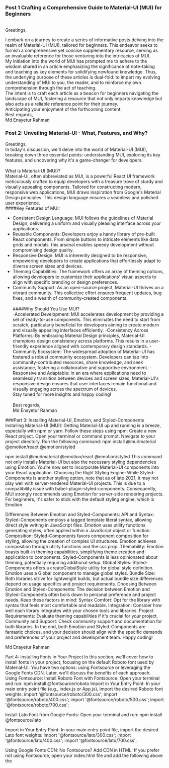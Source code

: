 ### Post 1 Crafting a Comprehensive Guide to Material-UI (MUI) for Beginners
<br/>
Greetings, <br/>

I embark on a journey to create a series of informative posts delving into the realm of Material-UI (MUI), tailored for beginners. This endeavor seeks to furnish a comprehensive yet concise supplementary resource, serving as an invaluable reference for those venturing into the intricacies of MUI.
 <br/>
My initiation into the world of MUI has prompted me to adhere to the wisdom shared in an article emphasizing the significance of note-taking and teaching as key elements for solidifying newfound knowledge. Thus, the underlying purpose of these articles is dual-fold: to impart my evolving understanding of MUI to you, the reader, and to reinforce my own comprehension through the act of teaching.
 <br/>
The intent is to craft each article as a beacon for beginners navigating the landscape of MUI, fostering a resource that not only imparts knowledge but also acts as a reliable reference point for their journey.
 <br/>
Anticipating your enjoyment of the forthcoming content.
 <br/>
Best regards, <br/>
Md Enayetur Rahman




### Post 2: Unveiling Material-UI - What, Features, and Why?
Greetings, <br/>
In today's discussion, we'll delve into the world of Material-UI (MUI), breaking down three essential points: understanding MUI, exploring its key features, and uncovering why it's a game-changer for developers. <br/> <br/>
What is Material-UI (MUI)? <br/>
Material-UI, often abbreviated as MUI, is a powerful React UI framework meticulously crafted to equip developers with a treasure trove of sturdy and visually appealing components. Tailored for constructing modern, responsive web applications, MUI draws inspiration from Google's Material Design principles. This design language ensures a seamless and polished user experience. <br/>
####Key Features of MUI:
- Consistent Design Language:
MUI follows the guidelines of Material Design, delivering a uniform and visually pleasing interface across your applications.
- Reusable Components:
Developers enjoy a handy library of pre-built React components. From simple buttons to intricate elements like data grids and modals, this arsenal enables speedy development without compromising design quality.
- Responsive Design:
MUI is inherently designed to be responsive, empowering developers to create applications that effortlessly adapt to diverse screen sizes and devices.
- Theming Capabilities:
The framework offers an array of theming options, allowing developers to customize their applications' visual aspects to align with specific branding or design preferences.
- Community Support:
As an open-source project, Material-UI thrives on a vibrant community. This collective effort ensures frequent updates, bug fixes, and a wealth of community-created components. <br/> <br/>
####Why Should You Use MUI? <br/>
-Accelerated Development:
MUI accelerates development by providing a set of ready-to-use components. This eliminates the need to start from scratch, particularly beneficial for developers aiming to create modern and visually appealing interfaces efficiently.
-Consistency Across Platforms:
By embracing Material Design principles, Material-UI champions design consistency across platforms. This results in a user-friendly experience aligned with contemporary design standards.
-Community Ecosystem:
The widespread adoption of Material-UI has fostered a robust community ecosystem. Developers can tap into community-contributed resources, share knowledge, and seek assistance, fostering a collaborative and supportive environment.
-Responsive and Adaptable:
In an era where applications need to seamlessly transition between devices and screen sizes, Material-UI's responsive design ensures that user interfaces remain functional and visually engaging across the spectrum of devices. <br/>
Stay tuned for more insights and happy coding! <br/> <br/>
Best regards, <br/>
Md Enayetur Rahman




###Part 3: Installing Material-UI, Emotion, and Styled-Components
Installing Material-UI (MUI):
Getting Material-UI up and running is a breeze, especially with npm or yarn. Follow these steps using npm:
Create a new React project.
Open your terminal or command prompt.
Navigate to your project directory.
Run the following command:
npm install @mui/material @emotion/react @emotion/styled

npm install @mui/material @emotion/react @emotion/styled
This command not only installs Material-UI but also the necessary styling dependencies using Emotion. You're now set to incorporate Material-UI components into your React application.
Choosing the Right Styling Engine:
While Styled-Components is another styling option, note that as of late 2021, it may not play well with server-rendered Material-UI projects. This is due to a compatibility issue with babel-plugin-styled-components. Consequently, MUI strongly recommends using Emotion for server-side rendering projects. For beginners, it's safer to stick with the default styling engine, which is Emotion.

Differences Between Emotion and Styled-Components:
API and Syntax:
Styled-Components employs a tagged template literal syntax, allowing direct style writing in JavaScript files.
Emotion uses utility functions generating styles, often applied within a JavaScript object or function.
Composition:
Styled-Components favors component composition for styling, allowing the creation of complex UI structures.
Emotion achieves composition through utility functions and the css prop.
Themability:
Emotion boasts built-in theming capabilities, simplifying theme creation and application to components.
Styled-Components is less opinionated about theming, potentially requiring additional setup.
Global Styles:
Styled-Components offers a createGlobalStyle utility for global style definition.
Emotion uses a Global component to manage global styles.
Bundle Size:
Both libraries strive for lightweight builds, but actual bundle size differences depend on usage specifics and project requirements.
Choosing Between Emotion and Styled-Components:
The decision between Emotion and Styled-Components often boils down to personal preference and project needs. Keep these factors in mind:
Syntax Comfort: Opt for the library with syntax that feels most comfortable and readable.
Integration: Consider how well each library integrates with your chosen tools and libraries.
Project Requirements: Evaluate theming capabilities if it's crucial for your project.
Community and Support: Check community support and documentation for both libraries.
In the end, both Emotion and Styled-Components are fantastic choices, and your decision should align with the specific demands and preferences of your project and development team. Happy coding!


Md Enayetur Rahman




Part 4: Installing Fonts in Your Project
In this section, we'll cover how to install fonts in your project, focusing on the default Roboto font used by Material-UI. You have two options: using Fontsource or leveraging the Google Fonts CDN. Later, we'll discuss the benefits of each approach.
Using Fontsource:
Install Roboto Font with Fontsource:
Open your terminal and run:
npm install @fontsource/roboto
Import in Your Entry Point:
In your main entry point file (e.g., index.js or App.js), import the desired Roboto font weights:
import '@fontsource/roboto/300.css';
import '@fontsource/roboto/400.css';
import '@fontsource/roboto/500.css';
import '@fontsource/roboto/700.css';


Install Lato Font from Google Fonts:
Open your terminal and run:
npm install @fontsource/lato


Import in Your Entry Point:
In your main entry point file, import the desired Lato font weights:
import '@fontsource/lato/300.css';
import '@fontsource/lato/400.css';
import '@fontsource/lato/700.css';


Using Google Fonts CDN:
No Fontsource? Add CDN in HTML:
If you prefer not using Fontsource, open your index.html file and add the following above the <title> tag:
<link rel="preconnect" href="https://fonts.googleapis.com" />
<link rel="preconnect" href="https://fonts.gstatic.com" crossorigin />
<link rel="stylesheet" href="https://fonts.googleapis.com/css2?family=Roboto:wght@300;400;500;600;700&display=swap" />


2. Customize for Lato Font:
For Lato font, adjust the link as follows:
<link rel="preconnect" href="https://fonts.googleapis.com" />
<link rel="preconnect" href="https://fonts.gstatic.com" crossorigin />
<link rel="stylesheet" href="https://fonts.googleapis.com/css2?family=Lato:wght@300;400;700&display=swap"/>


Applying Fonts in Components:
In a later post, we'll dive into how to apply these fonts within your React components, ensuring a consistent and visually appealing typography throughout your application. Stay tuned for more details on font customization and usage in your UI components.

Exploring Fontsource and CDN:
Fontsource:
Package Management:
Fontsource seamlessly integrates with package managers (npm, yarn, pnpm), simplifying font management alongside other project dependencies.
Version Control:
You maintain control over the font library version, ensuring consistency across different environments.
Subsetting and Customization:
Fontsource offers options for subsetting fonts, allowing you to load only the specific weights and styles you need, optimizing resource use.
CDN (Content Delivery Network):
Performance:
CDNs deliver content quickly by serving files from servers closer to users, enhancing page load times.
Caching:
CDN servers cache files, speeding up font loading for repeated visitors who may already have the files stored locally.
Reduced Bandwidth Usage:
Serving fonts from the CDN can reduce bandwidth usage on your server, particularly beneficial for high-traffic websites.
Choosing Between Fontsource and CDN:
Dependency Management:
Opt for Fontsource if you prefer managing fonts as project dependencies with version control.
Performance and Efficiency:
Choose CDN for performance benefits, leveraging a global network with caching, especially for larger-scale or widely accessed websites.
Flexibility:
Fontsource provides more flexibility in terms of subsetting and customization, allowing tailored font loading.
In summary, Fontsource is great for projects emphasizing dependency management, while CDN offers performance benefits and reduced server load, especially for larger projects.


Part 5: Material-UI (MUI) Icons
Material-UI (MUI) provides its own set of SVG icons, enhancing the visual elements of your React applications. To utilize these icons, you first need to install the Material Icons font, and you can do this either through npm or by using the Google Web Fonts CDN.
Installation Steps:
Using npm: Open your terminal. Run the following command:
npm install @mui/icons-material



Using Google Web Fonts CDN: Open your index.html file.Add the following link above the <title> tag:
<link rel="stylesheet" href="https://fonts.googleapis.com/icon?family=Material+Icons" />



MUI Icon Component Overview:
The Icon component in Material-UI, often referred to as MUI, serves as a versatile tool for integrating icons into your React application. Here are key aspects of this component:
Key Features:
Material Icons Integration:
Seamlessly integrates with the Material Icons font, providing access to a diverse collection of prebuilt icons from Google.
Scalability:
Icons rendered through the Icon component are scalable, ensuring clear and crisp visuals regardless of screen size or resolution.
Customization:
Customize icons by adjusting properties like color, size, and style. This flexibility allows you to align icons with your application's overall theme and design.
Usage with Typography:
Easily combine the Icon component with text and other UI elements. This flexibility is particularly useful for crafting intricate layouts where icons and text coexist seamlessly.
Example Usage:
import React from 'react';
import Icon from '@mui/material/Icon';
const MyComponent = () => {
 return (
 <div>
 <Icon>star</Icon>
 {/* Other components and content */}
 </div>
 )};
export default MyComponent;


In this example, the star icon from Material Icons is utilized. You can substitute 'star' with the name of any Material Icon you wish to display.
By incorporating the MUI Icon component, you effortlessly elevate the visual aesthetics of your React application with a diverse range of scalable and customizable icons.





Part 6: Exploring Material-UI (MUI) Website Components and Templates
Let's navigate through the Material-UI (MUI) website to understand how to use its components and templates effectively.
Visit MUI Website:
Go to www.mui.com/material-ui and click on the "Get Started" button.
Getting Started Section:
On the left-hand side, you'll find the "Getting started" tab. It offers links providing an overview, installation process, usage guidelines, example projects, templates, and learning resources.
Focus on Components:
Our series will primarily focus on the "Components" and "Components API" tabs. These tabs are essential for understanding and utilizing various MUI components.
Explore Components Tab:
Inside the "Components" tab, you'll find categories such as inputs, data display, feedback, surfaces, navigation, layout, utils, MUI x, and LAB. These house different components vital for designing websites.
For example, under the "Inputs" category, there's the "Button" component. Clicking this link reveals the MUI button code, how to use it, and the various button variations available.
Understand Component API:
Switch to the "Components API" tab. Here, you'll find detailed information about each component's props. In simpler terms, the Component API provides styling details for each component.
Post Series Approach:
In this post series, I'll explain components and their corresponding Component APIs together to enhance your understanding.
Designing a Website Order:
We'll follow a logical order, starting with the layout. Subsequently, we'll explore components essential for website design such as navbar, drawer, card, accordion, alert, typography, table, icons, text field, rating, and buttons.
By following this structured approach, you'll gain a comprehensive understanding of MUI components and how to leverage them effectively in designing a website.














Part 7: Exploring Layout Components - Box Component in Material-UI
Within Material-UI's layout components, the foundational Box component takes the spotlight. This versatile container acts as a fundamental building block, akin to a <div> element but enriched with special features. It grants access to your app's theme and introduces the powerful sx prop for enhanced styling. When inspected in the browser, the Box defaults to a <div> tag.
Let's begin by comparing it with a styled <div> in a React component:
// Styled <div> using inline CSS
export default function DivStyle() {
 return (
 <div style={{ margin: "2px", padding: "5px", border: "1px solid red" }}>
 This is a div
 </div>
 );
}



Now, let's delve into the Box component:
// Using the Box component in Material-UI
import Box from '@mui/system/Box';

export default function BoxBasic() {
 return (
 <Box component="section" sx={{ p: 2, border: '1px dashed grey' }}>
 This is a section container
 </Box>
 );
}



In this example, the Box component is imported from @mui/system/Box. It defaults to a <div> but can seamlessly adopt any valid HTML tag or React component through the component prop. The following example demonstrates using a different component, replacing <div> with a <section>:
// Using a different component with the Box
<Box component="section" sx={{ p: 2, border: '1px dashed grey' }}>
 This is a section container
</Box>



Component and sx Prop:
The Box component is multipurpose, allowing for various use cases. It distinguishes itself by its generic nature, not tailored for specific purposes like Stack and Paper (which we'll discuss later).
Now, let's explore the power of the sx prop for styling:
// Styling the Box component using the sx prop
import { Box, ThemeProvider } from '@mui/system';

export default function BoxSx() {
 return (
 <ThemeProvider
 theme={{
 palette: {
 primary: {
 main: '#007FFF',
 dark: '#0066CC',
 },
 },
 }}
 >
 <Box
 sx={{
 width: 100,
 height: 100,
 borderRadius: 1,
 bgcolor: 'primary.main',
 '&:hover': {
 bgcolor: 'primary.dark',
 },
 }}
 />
 </ThemeProvider>
 );
}



In this example, the sx prop is used for various stylings of the Box component. The theme object is introduced, defining primary colors with unique values. The sx prop allows for quick customization of the Box instance using a superset of CSS, providing access to style functions and theme-aware properties exposed in the MUI System package.
System Props:
Additionally, the Box component supports system props for styling, offering a convenient way to define styling properties directly:
// Using system props for styling the Box component
<Box height={20} width={20} my={4} display="flex" alignItems="center" gap={4}>
 {/* Content goes here */}
</Box>


In this example, system props like height, width, my, display, alignItems, and gap are used to style the Box component.
In Material-UI, props play a pivotal role in configuring and customizing components. They provide a means to control appearance, behavior, responsiveness, and more. Let's explore key aspects of props in Material-UI:
Configuration and Customization:
Material-UI props allow for configuring and customizing components, influencing aspects such as colors, sizes, styling, and behavior.
Responsive Design:
Many Material-UI components offer responsive props to adapt their appearance based on screen size, ensuring seamless interfaces across devices.
Theme Integration:
Props often support integration with the application's theme, allowing the application of overall theme styling to specific components.
Variants and States:
Props are utilized to define the variant or state of a component, providing options like 'contained,' 'outlined,' or 'text' for a Button component.
Data and Content:
Props extend beyond styling, enabling the passage of data or content to components. The children prop, for example, facilitates the inclusion of content or nested components.
Event Handling:
Material-UI components accept props for handling events. For instance, the onClick prop specifies the function to execute when a Button component is clicked.
Let's illustrate these concepts through an example with a customized Button component:
import React from 'react';
import Button from '@mui/material/Button';

const MyButton = () => {
 const handleClick = () => {
 alert('Button Clicked!');
 };

 return (
 <Button
 variant="contained"
 color="primary"
 size="large"
 onClick={handleClick}
 >
 Click Me
 </Button>
 );
};

export default MyButton;



In this example, the Button component is customized using various props. The variant, color, size, and onClick props allow precise control over the button's appearance and behavior.
Understanding and effectively using props in Material-UI is foundational for tailoring components to meet specific application requirements. The flexibility provided by props empowers developers to create cohesive and responsive user interfaces.





Part 8: Exploring Layout Components: Container in Material-UI: A Beginner's Guide
In Material-UI, the Container component serves as a fundamental layout element, making it easy to center your content horizontally. Whether you're new to web development or diving into React, understanding how to use the Container component is a great starting point.
Fluid Container:
A fluid container's width adjusts based on the content, but you can set an upper limit using the maxWidth prop:
<Container maxWidth="sm">
 {/* Your content goes here */}
</Container>


Fixed Container:
If you prefer a fixed layout over a fully fluid one, you can use the fixed prop. This sets the maximum width to match the minimum width of the current breakpoint:
<Container fixed>
 {/* Your content goes here */}
</Container>


Props Overview:
Let's break down some essential props you might encounter:
disableGutters: If true, it removes left and right padding.
fixed: Setting this prop adjusts the max-width based on the current breakpoint, offering a fixed layout.
maxWidth: You can determine the max-width of the container. It can be set to values like 'xs,' 'sm,' 'md,' 'lg,' 'xl,' or false to disable maxWidth.
Here's a quick reference for the pixel values associated with these predefined values:
'xs': Extra small screens (phones). The exact value depends on the theme's configuration but is typically around 600px.
'sm': Small screens (tablets). The exact value is typically around 960px.
'md': Medium-sized screens (some desktops). The exact value is typically around 1280px.
'lg': Large screens (most desktops). The exact value is typically around 1920px.
'xl': Extra-large screens (large desktops). The exact value depends on the theme's configuration but is often higher than 1920px.
If you want to specify a custom pixel value, you can directly use it as a string. For example:

<Container maxWidth="1200px">
 {/* Your content goes here */}
</Container>


Adjust the pixel value according to your design requirements. Keep in mind that responsive design principles often recommend using relative units like percentages or the predefined values for better adaptability across different screen sizes.

Additional Styling with sx:
Material-UI provides the sx prop, allowing you to define system overrides and additional CSS styles:

<Container sx={{ /* Your styles here */ }}>
 {/* Your content goes here */}
</Container>


Feel free to experiment with different props to see how they impact your layout!
Remember, as you explore Material-UI, the Container component simplifies the layout process, making it accessible for developers at all levels.



Part 9: Exploring Layout Components: Stack in MUI
Introduction to Stack:
The Stack component in Material-UI is like a container that helps arrange elements either vertically or horizontally. It's handy for simple layouts where items are aligned in one direction. Think of it as stacking items on top of each other or placing them side by side.
Basic Usage:
import Stack from '@mui/material/Stack';

<Stack spacing={2}>
 <Item>Item 1</Item>
 <Item>Item 2</Item>
 <Item>Item 3</Item>
</Stack>



Here, spacing controls the space between items. You can customize it by giving any number or a string.
Direction and Dividers:
By default, Stack arranges items vertically. If you want a horizontal layout, you can use the direction prop:

<Stack direction="row" spacing={2}>
 <Item>Item 1</Item>
 <Item>Item 2</Item>
 <Item>Item 3</Item>
</Stack>


You can also add dividers between items for better separation:
<Stack
 direction="row"
 divider={<Divider orientation="vertical" flexItem />}
 spacing={2}
>
 <Item>Item 1</Item>
 <Item>Item 2</Item>
 <Item>Item 3</Item>
</Stack>



Responsive Layouts:
Adjust the layout based on screen size:
<Stack
 direction={{ xs: 'column', sm: 'row' }}
 spacing={{ xs: 1, sm: 2, md: 4 }}
>
 <Item>Item 1</Item>
 <Item>Item 2</Item>
 <Item>Item 3</Item>
</Stack>



This example changes the direction and spacing at different breakpoints (xs, sm, md).
Flexbox Gap:
To use flexbox gap for spacing, set useFlexGap to true:
<Stack spacing={{ xs: 1, sm: 2 }} direction="row" useFlexGap flexWrap="wrap">
 <Item>Item 1</Item>
 <Item>Item 2</Item>
 <Item>Long content</Item>
</Stack>

It's a modern way to handle spacing, but check browser support.
System Props:
You can directly use system properties like margins:

<Stack mt={2}>
 {/* Your content goes here */}
</Stack>


This adds margin-top to the whole stack. Details about system props will be discussed in a later post. 
Limitations:
Be cautious about customizing margins on individual items; it might not work as expected. You can use useFlexGap to overcome this.
Anatomy of Stack:
The Stack component is essentially a <div> element. When you use Stack, you're essentially creating a container to organize your content.
Remember, the Stack component is a simple but powerful tool for organizing elements in your UI. It's great for beginners due to its simplicity and flexibility.
